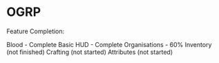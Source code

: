 OGRP
====

Feature Completion:

Blood - Complete
Basic HUD - Complete
Organisations - 60%
Inventory (not finished)
Crafting (not started)
Attributes (not started) 
